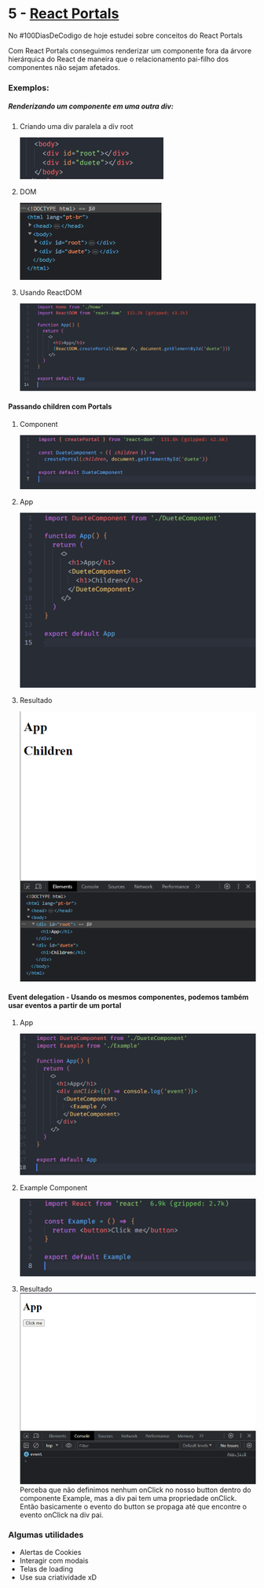 # 5 - [React Portals](https://trilha.info/roadmap/react#Portals)

No #100DiasDeCodigo de hoje estudei sobre conceitos do React Portals

Com React Portals conseguimos renderizar um componente fora da árvore hierárquica do React de maneira que o relacionamento pai-filho dos componentes não sejam afetados.

### Exemplos:

##### Renderizando um componente em uma outra div:

1. Criando uma div paralela a div root

   ![Alt text](image-2.png)

2. DOM

   ![Alt text](image-3.png)

3. Usando ReactDOM

   ![Alt text](image-4.png)

#### Passando children com Portals

1. Component

   ![Alt text](image-8.png)

2. App

   ![Alt text](image-5.png)

3. Resultado

   ![Alt text](image-7.png)

#### Event delegation - Usando os mesmos componentes, podemos também usar eventos a partir de um portal

1. App

   ![Alt text](image-6.png)

2. Example Component

   ![Alt text](image-9.png)

3. Resultado
   ![Alt text](image-10.png)
   Perceba que não definimos nenhum onClick no nosso button dentro do componente Example, mas a div pai tem uma propriedade onClick. Então basicamente o evento do button se propaga até que encontre o evento onClick na div pai.

### Algumas utilidades

- Alertas de Cookies
- Interagir com modais
- Telas de loading
- Use sua criatividade xD
